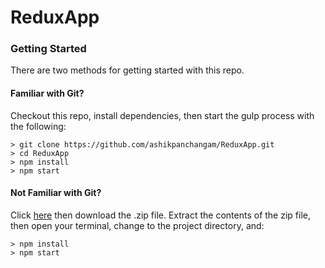 # ReduxApp

### Getting Started

There are two methods for getting started with this repo.

#### Familiar with Git?
Checkout this repo, install dependencies, then start the gulp process with the following:

```
> git clone https://github.com/ashikpanchangam/ReduxApp.git
> cd ReduxApp
> npm install
> npm start
```

#### Not Familiar with Git?
Click [here](https://github.com/ashikpanchangam/) then download the .zip file.  Extract the contents of the zip file, then open your terminal, change to the project directory, and:

```
> npm install
> npm start
```
